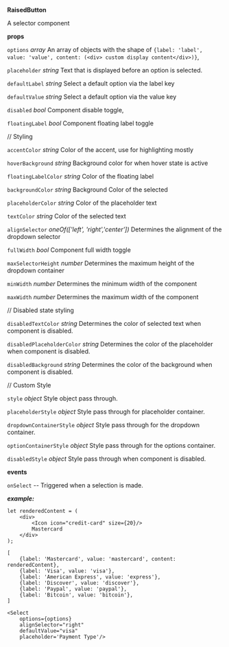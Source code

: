 **RaisedButton**

A selector component

**props**

`options` *array* An array of objects with the shape of ```{label: 'label', value: 'value', content: (<div> custom display content</div>)}```,

`placeholder` *string* Text that is displayed before an option is selected.

`defaultLabel` *string* Select a default option via the label key

`defaultValue` *string* Select a default option via the value key

`disabled` *bool* Component disable toggle,

`floatingLabel` *bool* Component floating label toggle

// Styling

`accentColor` *string* Color of the accent, use for highlighting mostly

`hoverBackground` *string* Background color for when hover state is active

`floatingLabelColor` *string* Color of the floating label

`backgroundColor` *string* Background Color of the selected

`placeholderColor` *string* Color of the placeholder text

`textColor` *string* Color of the selected text

`alignSelector` *oneOf(['left', 'right','center'])* Determines the alignment of the dropdown selector

`fullWidth` *bool* Component full width toggle

`maxSelectorHeight` *number* Determines the maximum height of the dropdown container

`minWidth` *number* Determines the minimum width of the component

`maxWidth` *number* Determines the maximum width of the component

// Disabled state styling

`disabledTextColor` *string* Determines the color of selected text when component is disabled.

`disabledPlaceholderColor` *string* Determines the color of the placeholder when component is disabled.

`disabledBackground` *string* Determines the color of the background when component is disabled.

// Custom Style

`style` *object* Style object pass through.

`placeholderStyle` *object* Style pass through for placeholder container.

`dropdownContainerStyle` *object* Style pass through for the dropdown container.

`optionContainerStyle` *object* Style pass through for the options container.

`disabledStyle` *object* Style pass through when component is disabled.

**events**

`onSelect` -- Triggered when a selection is made.

***example:***

    let renderedContent = (
        <div>
            <Icon icon="credit-card" size={20}/>
            Mastercard
        </div>
    );

    [	
        {label: 'Mastercard', value: 'mastercard', content: renderedContent},
        {label: 'Visa', value: 'visa'},
        {label: 'American Express', value: 'express'},
        {label: 'Discover', value: 'discover'},
        {label: 'Paypal', value: 'paypal'},
        {label: 'Bitcoin', value: 'bitcoin'},
    ]

    <Select
        options={options}
        alignSelector="right"
        defaultValue="visa"
        placeholder='Payment Type'/>
